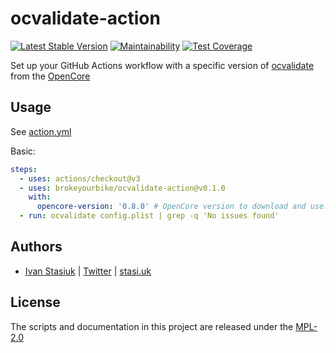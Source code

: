 # ocvalidate-action

[![Latest Stable Version](https://img.shields.io/github/v/release/brokeyourbike/ocvalidate-action)](https://github.com/brokeyourbike/ocvalidate-action/releases)
[![Maintainability](https://api.codeclimate.com/v1/badges/e42026748cce6e8b194d/maintainability)](https://codeclimate.com/github/brokeyourbike/ocvalidate-action/maintainability)
[![Test Coverage](https://api.codeclimate.com/v1/badges/e42026748cce6e8b194d/test_coverage)](https://codeclimate.com/github/brokeyourbike/ocvalidate-action/test_coverage)

Set up your GitHub Actions workflow with a specific version of [ocvalidate](https://github.com/acidanthera/OpenCorePkg/tree/master/Utilities/ocvalidate) from the [OpenCore](https://github.com/acidanthera/OpenCorePkg)

## Usage

See [action.yml](action.yml)

Basic:
```yaml
steps:
  - uses: actions/checkout@v3
  - uses: brokeyourbike/ocvalidate-action@v0.1.0
    with:
      opencore-version: '0.8.0' # OpenCore version to download and use.
  - run: ocvalidate config.plist | grep -q 'No issues found'
```

## Authors
- [Ivan Stasiuk](https://github.com/brokeyourbike) | [Twitter](https://twitter.com/brokeyourbike) | [stasi.uk](https://stasi.uk)


## License

The scripts and documentation in this project are released under the [MPL-2.0](https://github.com/brokeyourbike/ocvalidate-action/blob/main/LICENSE)
